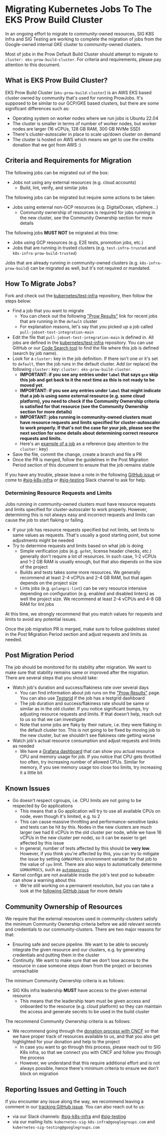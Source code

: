 # Migrating Kubernetes Jobs To The EKS Prow Build Cluster

In an ongoing effort to migrate to community-owned resources, SIG K8S Infra and
SIG Testing are working to complete the migration of jobs from the Google-owned
internal GKE cluster to community-owned clusters.

Most of jobs in the Prow Default Build Cluster should attempt to migrate to
`cluster: eks-prow-build-cluster`. For criteria and requirements, please
pay attention to this document.

## What is EKS Prow Build Cluster?

EKS Prow Build Cluster (`eks-prow-build-cluster`) is an AWS EKS based cluster
owned by community that's used for running ProwJobs. It's supposed to be
similar to our GCP/GKE based clusters, but there are some significant
differences such as:

- Operating system on worker nodes where we run jobs is Ubuntu 22.04
- The cluster is smaller in terms of number of worker nodes, but worker nodes
  are larger (16 vCPUs, 128 GB RAM, 300 GB NVMe SSD)
- There's cluster-autoscaler in place to scale up/down cluster on demand
- The cluster is hosted on AWS which means we get to use the credits donation
  that we got from AWS :)

## Criteria and Requirements for Migration

The following jobs can be migrated out of the box:

- Jobs not using any external resources (e.g. cloud accounts)
  - Build, lint, verify, and similar jobs

The following jobs can be migrated but require some actions to be taken:

- Jobs using external non-GCP resources (e.g. DigitalOcean, vSphere...)
  - Community ownership of resources is required for jobs running in the new
    cluster, see the Community Ownership section for more details

The following jobs **MUST NOT** be migrated at this time:

- Jobs using GCP resources (e.g. E2E tests, promotion jobs, etc.)
- Jobs that are running in trusted clusters (e.g. `test-infra-trusted` and
  `k8s-infra-prow-build-trusted`)

Jobs that are already running in community-owned clusters (e.g. 
`k8s-infra-prow-build`) can be migrated as well, but it's not required or
mandated.

## How To Migrate Jobs?

Fork and check out the [kubernetes/test-infra][k-test-infra] repository,
then follow the steps below:

[k-test-infra]: https://github.com/kubernetes/test-infra

- Find a job that you want to migrate
  - You can check out the following ["Prow Results"][prow-results-default] link
    for recent jobs that are running in the `default` cluster
  - For explanation reasons, let's say that you picked up a job called
    `pull-jobset-test-integration-main`
- Edit the file that `pull-jobset-test-integration-main` is defined in. All
  jobs are defined in the [kubernetes/test-infra][k-test-infra] repository. You
  can use GitHub or our [Code Search tool][cs-test-infra] to find the file
  where this job is defined (search by job name).
- Look for a `cluster:` key in the job definition. If there isn't one or it's
  set to `default`, then the job runs in the default cluster. Add (or replace)
  the following `cluster:` key: `cluster: eks-prow-build-cluster`.
  - **IMPORTANT: if you see any entries under `label` that says `gce` skip this
    job and get back to it the next time as this is not ready to be moved yet.**
  - **IMPORTANT: if you see any entries under `label` that might indicate that
    a job is using some external resource (e.g. some cloud platform), you need
    to check if the Community Ownership criteria is satisfied for that resource
    (see the Community Ownership section for more details)**
  - **IMPORTANT: jobs running in community-owned clusters must have resource
    requests and limits specified for cluster-autoscaler to work properly.
    If that's not the case for your job, please see the next section for some
    details about determining correct resource requests and limits.**
  - Here's an [example of a job][example-eks-job] as a reference (pay attention
    to the `cluster:` key)
- Save the file, commit the change, create a branch and file a PR
- Once the PR is merged, follow the guidelines in the Post Migration Period
  section of this document to ensure that the job remains stable

If you have any trouble, please leave a note in the following
[GitHub issue][test-infra-gh-issue] or come to
[#sig-k8s-infra][slack-k8s-infra] or [#sig-testing][slack-sig-testing] Slack
channel to ask for help.

[prow-results-default]: https://prow.k8s.io/?cluster=default
[cs-test-infra]: https://cs.k8s.io/?q=job-name-here&i=nope&files=config%2F&excludeFiles=&repos=kubernetes/test-infra
[example-eks-job]: https://github.com/kubernetes/test-infra/blob/1d219efcca8a254aaca2c34570db0a56a05f5770/config/jobs/kubernetes/cloud-provider-aws/cloud-provider-aws-config.yaml#L3C1-L31
[test-infra-gh-issue]: https://github.com/kubernetes/test-infra/issues/29722
[slack-k8s-infra]: https://kubernetes.slack.com/archives/CCK68P2Q2
[slack-sig-testing]: https://kubernetes.slack.com/archives/C09QZ4DQB

### Determining Resource Requests and Limits

Jobs running in community-owned clusters must have resource requests and 
limits specified for cluster-autoscaler to work properly. However, determining
this is not always easy and incorrect requests and limits can cause the job
to start flaking or failing.

- If your job has resource requests specified but not limits, set limits
  to same values as requests. That's usually a good starting point, but
  some adjustments might be needed
- Try to determine requests and limits based on what job is doing
  - Simple verification jobs (e.g. `gofmt`, license header checks, etc.)
    generally don't require a lot of resources. In such case, 1-2 vCPUs and
    1-2 GB RAM is usually enough, but that also depends on the size of the
    project
  - Builds and tests takes some more resources. We generally recommend at least
    2-4 vCPUs and 2-4 GB RAM, but that again depends on the project size
  - Lints jobs (e.g. `golangci-lint`) can be very resource intensive depending
    on configuration (e.g. enabled and disabled linters) as well the project
    size. We recommend at least 2-4 vCPUs and 4-8 GB RAM for lint jobs

At this time, we strongly recommend that you match values for requests and
limits to avoid any potential issues.

Once the job migration PR is merged, make sure to follow guidelines stated in
the Post Migration Period section and adjust requests and limits as needed.

## Post Migration Period

The job should be monitored for its stability after migration. We want to make
sure that stability remains same or improved after the migration. There are
several steps that you should take:

- Watch job's duration and success/flakiness rate over several days
  - You can find information about job runs on the
    ["Prow Results"][prow-results] page. You can also use [Testgrid][testgrid]
    if the job has a testgrid dashboard
  - The job duration and success/flakiness rate should be same or similar as in
    the old cluster. If you notice significant bumps, try adjusting resource
    requests and limits. If that doesn't help, reach out to us so that we
    can investigate
  - Note that some jobs are flaky by their nature, i.e. they were flaking in
    the default cluster too. This is not going to be fixed by moving job to
    the new cluster, but we shouldn't see flakiness rate getting worse
- Watch job's actual resource consumption and adjust requests and limits as
  needed
  - We have a [Grafana dashboard][monitoring-eks] that can show you actual
    resource CPU and memory usage for job. If you notice that CPU gets
    throttled too often, try increasing number of allowed CPUs. Similar for
    memory, if you see memory usage too close too limits, try increasing it
    a little bit

[prow-results]: https://prow.k8s.io
[testgrid]: http://testgrid.k8s.io
[monitoring-eks]: https://monitoring-eks.prow.k8s.io/d/53g2x7OZz/jobs?orgId=1&refresh=30s&var-org=kubernetes&var-repo=kubernetes&var-job=All

## Known Issues

- Go doesn't respect cgroups, i.e. CPU limits are not going to be respected by
  Go applications
  - This means that a Go application will try to use all available CPUs on
    node, even though it's limited, e.g. to 2
  - This can cause massive throttling and performance-sensitive tasks and tests
    can be hit by this. Nodes in the new clusters are much larger
    (we had 8 vCPUs in the old cluster per node, while we have 16 vCPUs in the
    new cluster per node), so it can be easier to get affected by this issue
  - In general, number of tests affected by this should be **very low**.
    However, if you think you're affected by this, you can try to mitigate the
    issue by setting `GOMAXPROCS` environment variable for that job to the
    value of `cpu` limit. There are also ways to automatically determine
    `GOMAXPROCS`, such as [`automaxprocs`][automaxprocs]
- Kernel configs are not available inside the job's test pod so kubeadm can
  show a warning about this
  - We're still working on a permanent resolution, but you can take a look at
    the [following GitHub issue][gh-issue-kubeadm] for more details

[automaxprocs]: https://github.com/uber-go/automaxprocs
[gh-issue-kubeadm]: https://github.com/kubernetes/kubeadm/issues/2898

## Community Ownership of Resources

We require that the external resources used in community-clusters satisfy
the minimum Community Ownership criteria before we add relevant secrets and
credentials to our community-clusters. There are two major reasons for that:

- Ensuring safe and secure pipeline. We want to be able to securely integrate
  the given resource and our clusters, e.g. by generating credentials and
  putting them in the cluster
- Continuity. We want to make sure that we don't lose access to the resource
  in case someone steps down from the project or becomes unreachable

The minimum Community Ownership criteria is as follows:

- SIG K8s infra leadership **MUST** have access to the given external resource 
  - This means that the leadership team must be given access and onboarded to
    the resource (e.g. cloud platform) so they can maintain the access and
    generate secrets to be used in the build cluster

The recommend Community Ownership criteria is as follows:

- We recommend going through the [donation process with CNCF][cncf-credits]
  so that we have proper track of resources available to us, and that you also
  get highlighted for your donation and help to the project
  - In case you want to go through this process, please reach out to SIG K8s
    infra, so that we connect you with CNCF and follow you through the process
  - However, we understand that this require additional effort and is not
    always possible, hence there's minimum criteria to ensure we don't
    block on migration

[sig-k8s-infra-leads]: https://github.com/kubernetes/community/tree/master/sig-k8s-infra#leadership
[cncf-credits]: https://www.cncf.io/credits/

## Reporting Issues and Getting in Touch

If you encounter any issue along the way, we recommend leaving a comment
in our [tracking GitHub issue][test-infra-gh-issue]. You can also reach out
to us:

- via our Slack channels: [#sig-k8s-infra][slack-k8s-infra] and
  [#sig-testing][slack-sig-testing]
- via our mailing lists: `kubernetes-sig-k8s-infra@googlegroups.com` and
  `kubernetes-sig-testing@googlegroups.com`
